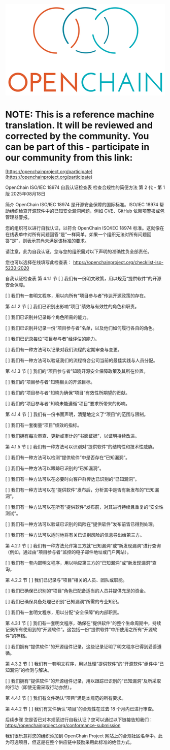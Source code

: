![](./media/image1.png "OpenChain logo")

# NOTE: This is a reference machine translation. It will be reviewed and corrected by the community. You can be part of this - participate in our community from this link:
[https://openchainproject.org/participate](https://openchainproject.org/participate)

OpenChain ISO/IEC 18974 自我认证检查表
检查合规性的简便方法
第 2 代 - 第 1 版
2025年08月18日

简介
OpenChain ISO/IEC 18974 是开源安全保障的国际标准。ISO/IEC 18974 帮助组织检查开源软件中的已知安全漏洞问题，例如 CVE、GitHub 依赖项警报或包管理器警报。

您的组织可以进行自我认证，以符合 OpenChain ISO/IEC 18974 标准。这就像在在线表单中对所有问题回答“是”一样简单。如果一个组织无法对所有问题回答“是”，则表示其尚未满足该标准的要求。

请注意，此为自我认证，您与您的组织需对以下声明的准确性负全部责任。

您也可以选择在线填写此检查表：
https://openchainproject.org/checklist-iso-5230-2020

自我认证检查表
第 4.1.1 节
[ ] 我们有一份明文政策，用以规范“提供软件”的开源安全保障。

[ ] 我们有一套明文程序，用以向所有“项目参与者”传达开源政策的存在。

第 4.1.2 节
[ ] 我们已识别出影响“项目”绩效与有效性的角色和职责。

[ ] 我们已识别并记录每个角色所需的能力。

[ ] 我们已识别并记录一份“项目参与者”名单，以及他们如何履行各自的角色。

[ ] 我们已记录每位“项目参与者”经评估的能力。

[ ] 我们有一种方法可以记录对我们流程的定期审查与变更。

[ ] 我们有一种方法可以验证我们的流程符合公司当前的最佳实践与人员分配。

第 4.1.3 节
[ ] 我们的“项目参与者”知晓开源安全保障政策及其所在位置。

[ ] 我们的“项目参与者”知晓相关的开源目标。

[ ] 我们的“项目参与者”知晓为确保“项目”有效性所期望的贡献。

[ ] 我们的“项目参与者”知晓未能遵循“项目”要求所带来的影响。

第 4.1.4 节
[ ] 我们有一份书面声明，清楚地定义了“项目”的范围与限制。

[ ] 我们有一套衡量“项目”绩效的指标。

[ ] 我们拥有每次审查、更新或审计的“书面证据”，以证明持续改进。

第 4.1.5 节
[ ] 我们有一种方法可以识别对“提供软件”的结构性和技术性威胁。

[ ] 我们有一种方法可以检测“提供软件”中是否存在“已知漏洞”。

[ ] 我们有一种方法可以跟踪已识别的“已知漏洞”。

[ ] 我们有一种方法可以在必要时向客户群传达已识别的“已知漏洞”。

[ ] 我们有一种方法可以在“提供软件”发布后，分析其中是否有新发布的“已知漏洞”。

[ ] 我们有一种方法可以在所有“提供软件”发布前，对其进行持续且重复的“安全性测试”。

[ ] 我们有一种方法可以验证已识别的风险在“提供软件”发布前皆已得到处理。

[ ] 我们有一种方法可以适时地将有关已识别风险的信息导出给第三方。

第 4.2.1 节
[ ] 我们有一种方法允许第三方就“已知漏洞”或“新发现漏洞”进行查询（例如，通过由“项目参与者”监控的电子邮件地址或门户网站）。

[ ] 我们有一套内部明文程序，用以响应第三方的“已知漏洞”或“新发现漏洞”查询。

第 4.2.2 节
[ ] 我们已记录与“项目”相关的人员、团队或职能。

[ ] 我们已确保已识别的“项目”角色已配备适当的人员并提供充足的资金。

[ ] 我们已确保具备处理已识别“已知漏洞”所需的专业知识。

[ ] 我们有一套明文程序，用以分配“安全保障”的内部职责。

第 4.3.1 节
[ ] 我们有一套明文程序，确保在“提供软件”的整个生命周期中，持续记录所有使用到的“开源软件”。这包括一份“提供软件”中所使用之所有“开源软件”的存档。

[ ] 我们拥有“提供软件”的开源组件记录，这些记录证明了明文程序已得到妥善遵循。

第 4.3.2 节
[ ] 我们有一套明文程序，用以处理“提供软件”的“开源软件”组件中“已知漏洞”的检测与解决。

[ ] 我们拥有“提供软件”的开源组件记录，用以跟踪已识别的“已知漏洞”及所采取的行动（即使无需采取行动亦然）。

第 4.4.1 节
[ ] 我们有文件确认“项目”满足本规范的所有要求。

第 4.4.2 节
[ ] 我们有文件确认“项目”的合规性在过去 18 个月内已进行审查。

后续步骤
您是否已对本规范进行自我认证？您可以通过以下链接告知我们：
https://openchainproject.org/conformance-submission

我们很乐意将您的组织添加到 OpenChain Project 网站上的合规社区名单中。此为可选项目，但这是在整个供应链中鼓励采用此标准的绝佳方式。
